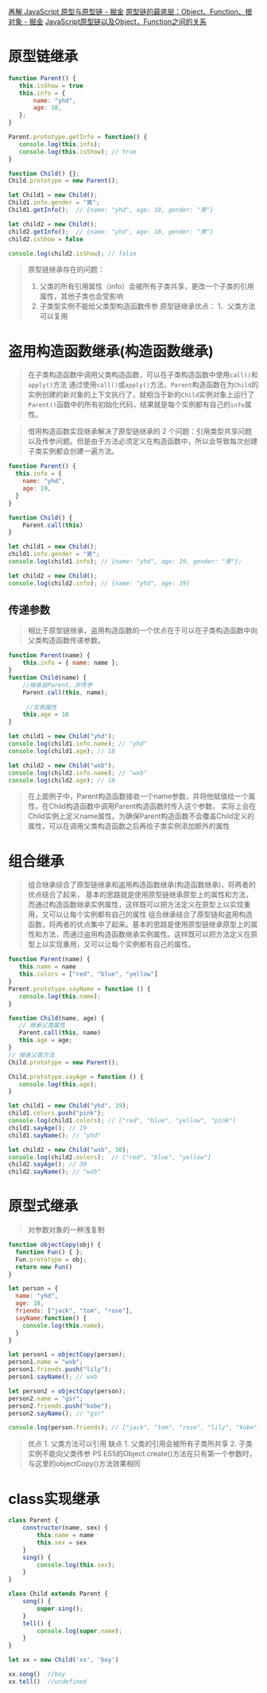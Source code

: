 
[再解 JavaScript 原型与原型链 - 掘金](https://juejin.cn/post/7060127783808647205)
[原型链的最底层：Object、Function、根对象 - 掘金](https://juejin.cn/post/6844903953927258125)
[JavaScript原型链以及Object，Function之间的关系](https://segmentfault.com/a/1190000012553959)
# 原型链继承  
```jsx
function Parent() {
   this.isShow = true
   this.info = {
       name: "yhd",
       age: 18,
   };
}

Parent.prototype.getInfo = function() {
   console.log(this.info);
   console.log(this.isShow); // true
}

function Child() {};
Child.prototype = new Parent();

let Child1 = new Child();
Child1.info.gender = "男";
Child1.getInfo();  // {name: "yhd", age: 18, gender: "男"}

let child2 = new Child();
child2.getInfo();  // {name: "yhd", age: 18, gender: "男"}
child2.isShow = false

console.log(child2.isShow); // false

```
> 原型链继承存在的问题：
> 
> 1. 父类的所有引用属性（info）会被所有子类共享，更改一个子类的引用属性，其他子类也会受影响
> 2. 子类型实例不能给父类型构造函数传参
原型链继承优点：
1、父类方法可以复用

#  盗用构造函数继承(构造函数继承)  
> 在子类构造函数中调用父类构造函数，可以在子类构造函数中使用`call()`和`apply()`方法
> 通过使用`call()`或`apply()`方法，`Parent`构造函数在为`Child`的实例创建的新对象的上下文执行了，就相当于新的`Child`实例对象上运行了`Parent()`函数中的所有初始化代码，结果就是每个实例都有自己的`info`属性。

> 借用构造函数实现继承解决了原型链继承的 2 个问题：引用类型共享问题以及传参问题。但是由于方法必须定义在构造函数中，所以会导致每次创建子类实例都会创建一遍方法。

```jsx
function Parent() {
  this.info = {
    name: "yhd",
    age: 19,
  }
}

function Child() {
    Parent.call(this)
}

let child1 = new Child();
child1.info.gender = "男";
console.log(child1.info); // {name: "yhd", age: 19, gender: "男"};

let child2 = new Child();
console.log(child2.info); // {name: "yhd", age: 19}


```
##  传递参数  
>  相比于原型链继承，盗用构造函数的一个优点在于可以在子类构造函数中向父类构造函数传递参数。  

```jsx
function Parent(name) {
    this.info = { name: name };
}
function Child(name) {
    //继承自Parent，并传参
    Parent.call(this, name);
    
     //实例属性
    this.age = 18
}

let child1 = new Child("yhd");
console.log(child1.info.name); // "yhd"
console.log(child1.age); // 18

let child2 = new Child("wxb");
console.log(child2.info.name); // "wxb"
console.log(child2.age); // 18

```
>  在上面例子中，Parent构造函数接收一个name参数，并将他赋值给一个属性，在Child构造函数中调用Parent构造函数时传入这个参数， 实际上会在Child实例上定义name属性。为确保Parent构造函数不会覆盖Child定义的属性，可以在调用父类构造函数之后再给子类实例添加额外的属性  

#  组合继承  
>  组合继承综合了原型链继承和盗用构造函数继承(构造函数继承)，将两者的优点结合了起来， 基本的思路就是使用原型链继承原型上的属性和方法，而通过构造函数继承实例属性，这样既可以把方法定义在原型上以实现重用，又可以让每个实例都有自己的属性 组合继承结合了原型链和盗用构造函数，将两者的优点集中了起来。基本的思路是使用原型链继承原型上的属性和方法，而通过盗用构造函数继承实例属性。这样既可以把方法定义在原型上以实现重用，又可以让每个实例都有自己的属性。  

```jsx
function Parent(name) {
   this.name = name
   this.colors = ["red", "blue", "yellow"]
}
Parent.prototype.sayName = function () {
   console.log(this.name);
}

function Child(name, age) {
   // 继承父类属性
   Parent.call(this, name)
   this.age = age;
}
// 继承父类方法
Child.prototype = new Parent();

Child.prototype.sayAge = function () {
   console.log(this.age);
}

let child1 = new Child("yhd", 19);
child1.colors.push("pink");
console.log(child1.colors); // ["red", "blue", "yellow", "pink"]
child1.sayAge(); // 19
child1.sayName(); // "yhd"

let child2 = new Child("wxb", 30);
console.log(child2.colors);  // ["red", "blue", "yellow"]
child2.sayAge(); // 30
child2.sayName(); // "wxb"


```
#  原型式继承  
>  对参数对象的一种浅复制  

```jsx
function objectCopy(obj) {
  function Fun() { };
  Fun.prototype = obj;
  return new Fun()
}

let person = {
  name: "yhd",
  age: 18,
  friends: ["jack", "tom", "rose"],
  sayName:function() {
    console.log(this.name);
  }
}

let person1 = objectCopy(person);
person1.name = "wxb";
person1.friends.push("lily");
person1.sayName(); // wxb

let person2 = objectCopy(person);
person2.name = "gsr";
person2.friends.push("kobe");
person2.sayName(); // "gsr"

console.log(person.friends); // ["jack", "tom", "rose", "lily", "kobe"]

```
>  优点 1. 父类方法可以引用 缺点 1. 父类的引用会被所有子类所共享 2. 子类实例不能向父类传参 PS ES5的Object.create()方法在只有第一个参数时，与这里的objectCopy()方法效果相同  

#  class实现继承  
```jsx
class Parent {
    constructor(name, sex) {
        this.name = name
        this.sex = sex
    }
    sing() {
        console.log(this.sex);
    }
}

class Child extends Parent {
    song() {
        super.sing();
    }
    tell() {
        console.log(super.name);
    }
}

let xx = new Child('xx', 'boy')

xx.song()  //boy
xx.tell()  //undefined


```
[
](https://juejin.cn/post/7060127783808647205)
[
](https://segmentfault.com/a/1190000012553959)
[
](https://juejin.cn/post/6844903953927258125)
